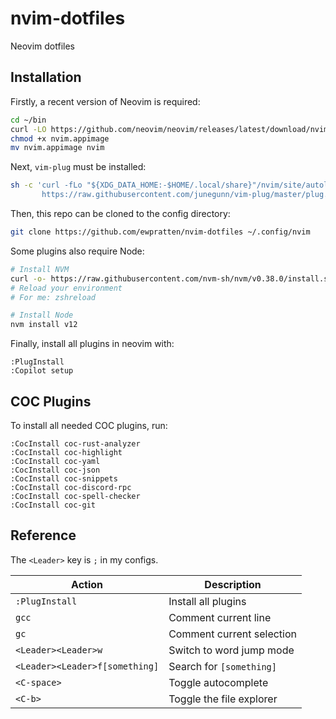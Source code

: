 # nvim-dotfiles
Neovim dotfiles

## Installation

Firstly, a recent version of Neovim is required:

```sh
cd ~/bin
curl -LO https://github.com/neovim/neovim/releases/latest/download/nvim.appimage
chmod +x nvim.appimage
mv nvim.appimage nvim
```

Next, `vim-plug` must be installed:

```sh
sh -c 'curl -fLo "${XDG_DATA_HOME:-$HOME/.local/share}"/nvim/site/autoload/plug.vim --create-dirs \
       https://raw.githubusercontent.com/junegunn/vim-plug/master/plug.vim'
```

Then, this repo can be cloned to the config directory:

```sh
git clone https://github.com/ewpratten/nvim-dotfiles ~/.config/nvim
```

Some plugins also require Node:

```sh
# Install NVM
curl -o- https://raw.githubusercontent.com/nvm-sh/nvm/v0.38.0/install.sh | bash
# Reload your environment
# For me: zshreload

# Install Node
nvm install v12
```

Finally, install all plugins in neovim with:

```text
:PlugInstall
:Copilot setup
```

## COC Plugins

To install all needed COC plugins, run:

```text
:CocInstall coc-rust-analyzer
:CocInstall coc-highlight
:CocInstall coc-yaml
:CocInstall coc-json
:CocInstall coc-snippets
:CocInstall coc-discord-rpc
:CocInstall coc-spell-checker
:CocInstall coc-git
```

## Reference

The `<Leader>` key is `;` in my configs.

| Action                         | Description               |
|--------------------------------|---------------------------|
| `:PlugInstall`                 | Install all plugins       |
| `gcc`                          | Comment current line      |
| `gc`                           | Comment current selection |
| `<Leader><Leader>w`            | Switch to word jump mode  |
| `<Leader><Leader>f[something]` | Search for `[something]`  |
| `<C-space>`                    | Toggle autocomplete       |
| `<C-b>`                        | Toggle the file explorer  |

